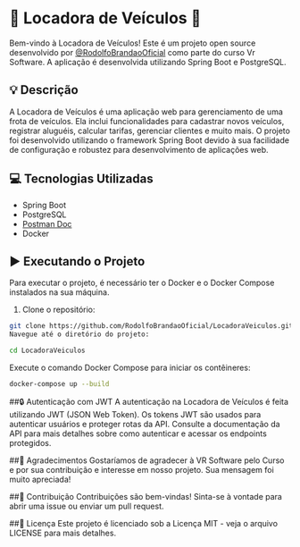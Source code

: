 # 🚗 Locadora de Veículos 🚗

Bem-vindo à Locadora de Veículos! Este é um projeto open source desenvolvido por [@RodolfoBrandaoOficial](inserir-link-do-perfil) como parte do curso Vr Software. A aplicação é desenvolvida utilizando Spring Boot e PostgreSQL.

## 💡 Descrição

A Locadora de Veículos é uma aplicação web para gerenciamento de uma frota de veículos. Ela inclui funcionalidades para cadastrar novos veículos, registrar aluguéis, calcular tarifas, gerenciar clientes e muito mais. O projeto foi desenvolvido utilizando o framework Spring Boot devido à sua facilidade de configuração e robustez para desenvolvimento de aplicações web.

## 💻 Tecnologias Utilizadas

- Spring Boot
- PostgreSQL
- [Postman Doc](https://documenter.getpostman.com/view/17799534/2sA3JM8Me8)
- Docker

## ▶️ Executando o Projeto

Para executar o projeto, é necessário ter o Docker e o Docker Compose instalados na sua máquina.

1. Clone o repositório:

```bash
git clone https://github.com/RodolfoBrandaoOficial/LocadoraVeiculos.git
Navegue até o diretório do projeto:
```

```bash
cd LocadoraVeiculos
```
Execute o comando Docker Compose para iniciar os contêineres:

```bash
docker-compose up --build
```
##🔒 Autenticação com JWT
A autenticação na Locadora de Veículos é feita utilizando JWT (JSON Web Token). Os tokens JWT são usados para autenticar usuários e proteger rotas da API. Consulte a documentação da API para mais detalhes sobre como autenticar e acessar os endpoints protegidos.

##🙏 Agradecimentos
Gostaríamos de agradecer à VR Software pelo Curso e por sua contribuição e interesse em nosso projeto. Sua mensagem foi muito apreciada!

##🤝 Contribuição
Contribuições são bem-vindas! Sinta-se à vontade para abrir uma issue ou enviar um pull request.

##📝 Licença
Este projeto é licenciado sob a Licença MIT - veja o arquivo LICENSE para mais detalhes.
